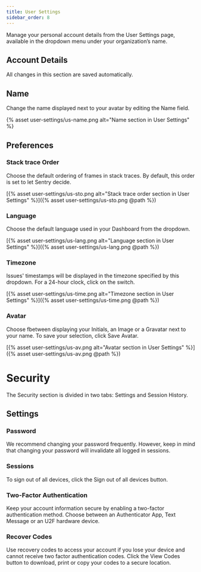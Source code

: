 ```yaml
---
title: User Settings
sidebar_order: 8
---
```

Manage your personal account details from the User Settings page, available in the dropdown menu under your organization’s name.

## Account Details

All changes in this section are saved automatically.

## Name

Change the name displayed next to your avatar by editing the Name field.

{% asset user-settings/us-name.png alt="Name section in User Settings" %}

## Preferences

### Stack trace Order

Choose the default ordering of frames in stack traces. By default, this order is set to let Sentry decide. 

[{% asset user-settings/us-sto.png alt="Stack trace order section in User Settings" %}]({% asset user-settings/us-sto.png @path %})

### Language

Choose the default language used in your Dashboard from the dropdown.

[{% asset user-settings/us-lang.png alt="Language section in User Settings" %}]({% asset user-settings/us-lang.png @path %})

### Timezone

Issues' timestamps will be displayed in the timezone specified by this dropdown. For a 24-hour clock, click on the switch.

[{% asset user-settings/us-time.png alt="Timezone section in User Settings" %}]({% asset user-settings/us-time.png @path %})

### Avatar

Choose fbetween displaying your Initials, an Image or a Gravatar next to your name. To save your selection, click Save Avatar.

[{% asset user-settings/us-av.png alt="Avatar section in User Settings" %}]({% asset user-settings/us-av.png @path %})

# Security

The Security section is divided in two tabs: Settings and Session History.

## Settings
### Password

We recommend changing your password frequently. However, keep in mind that changing your password will invalidate all logged in sessions.

### Sessions

To sign out of all devices, click the Sign out of all devices button.

### Two-Factor Authentication

Keep your account information secure by enabling a two-factor authentication method. Choose between an Authenticator App, Text Message or an U2F hardware device.

### Recover Codes

Use recovery codes to access your account if you lose your device and cannot receive two factor authentication codes. Click the View Codes button to download, print or copy your codes to a secure location.